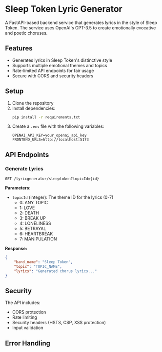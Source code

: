 # Sleep Token Lyric Generator

A FastAPI-based backend service that generates lyrics in the style of Sleep Token. The service uses OpenAI's GPT-3.5 to create emotionally evocative and poetic choruses.

## Features

- Generates lyrics in Sleep Token's distinctive style
- Supports multiple emotional themes and topics
- Rate-limited API endpoints for fair usage
- Secure with CORS and security headers

## Setup

1. Clone the repository
2. Install dependencies:
   ```bash
   pip install -r requirements.txt
   ```
3. Create a `.env` file with the following variables:
   ```
   OPENAI_API_KEY=your_openai_api_key
   FRONTEND_URLS=http://localhost:5173
   ```

## API Endpoints

### Generate Lyrics
```
GET /lyricgenerator/sleeptoken?topicId={id}
```

**Parameters:**
- `topicId` (integer): The theme ID for the lyrics (0-7)
  - 0: ANY TOPIC
  - 1: LOVE
  - 2: DEATH
  - 3: BREAK UP
  - 4: LONELINESS
  - 5: BETRAYAL
  - 6: HEARTBREAK
  - 7: MANIPULATION

**Response:**
```json
{
    "band_name": "Sleep Token",
    "topic": "TOPIC_NAME",
    "lyrics": "Generated chorus lyrics..."
}
```
## Security

The API includes:
- CORS protection
- Rate limiting
- Security headers (HSTS, CSP, XSS protection)
- Input validation

## Error Handling


